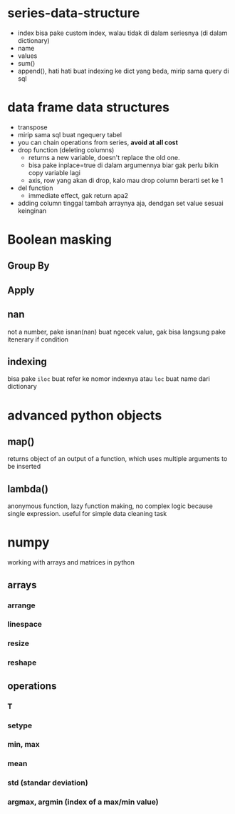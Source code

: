 # series-data-structure
- index
    bisa pake custom index, walau tidak di dalam seriesnya (di dalam dictionary) 
- name 
- values
- sum()
- append(), hati hati buat indexing ke dict yang beda, mirip sama query di sql 

# data frame data structures
- transpose
- mirip sama sql buat ngequery tabel 
- you can chain operations from series, **avoid at all cost**
- drop function (deleting columns)
    - returns a new variable, doesn't replace the old one. 
    - bisa pake inplace=true di dalam argumennya biar gak perlu bikin copy variable lagi   
    - axis, row yang akan di drop, kalo mau drop column berarti set ke 1
- del function
    - immediate effect, gak return apa2 
- adding column tinggal tambah arraynya aja, dendgan set value sesuai keinginan

# Boolean masking
## Group By 
## Apply 
 

## nan
not a number, pake isnan(nan) buat ngecek value, gak bisa langsung pake itenerary if condition  
## indexing
bisa pake `iloc` buat refer ke nomor indexnya atau `loc` buat name dari dictionary 
# advanced python objects
## map()
returns object of an output of a function, which uses multiple arguments to be inserted
## lambda()
anonymous function, lazy function making, no complex logic because single expression.
useful for simple data cleaning task

# numpy 
working with arrays and matrices in python 
## arrays
### arrange
### linespace
### resize
### reshape
## operations
### T
### setype
### min, max
### mean
### std (standar deviation)
### argmax, argmin (index of a max/min value)
